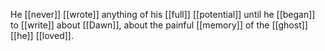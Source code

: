 He [[never]] [[wrote]] anything of his [[full]] [[potential]] until he [[began]] to [[write]] about [[Dawn]], about the painful [[memory]] of the [[ghost]] [[he]] [[loved]].